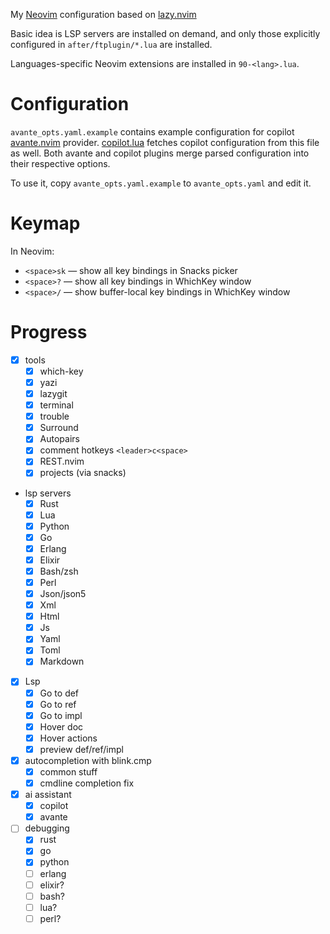 My [Neovim](https://neovim.io/) configuration based on [lazy.nvim](https://lazy.folke.io/)

Basic idea is LSP servers are installed on demand, and only those explicitly configured in `after/ftplugin/*.lua` are installed.

Languages-specific Neovim extensions are installed in `90-<lang>.lua`.

# Configuration

`avante_opts.yaml.example` contains example configuration for copilot [avante.nvim](https://github.com/yetone/avante.nvim) provider. [copilot.lua](zbirenbaum/copilot.lua) fetches copilot configuration from this file as well. Both avante and copilot plugins merge parsed configuration into their respective options.

To use it, copy `avante_opts.yaml.example` to `avante_opts.yaml` and edit it.

# Keymap

In Neovim:

  * `<space>sk` — show all key bindings in Snacks picker
  * `<space>?` — show all key bindings in WhichKey window
  * `<space>/` — show buffer-local key bindings in WhichKey window

# Progress

* [x] tools
	* [x] which-key
	* [x] yazi
	* [x] lazygit
	* [x] terminal
	* [x] trouble
	* [x] Surround
	* [x] Autopairs
	* [x] comment hotkeys `<leader>c<space>`
    * [x] REST.nvim
    * [x] projects (via snacks)
* lsp servers
	* [x] Rust
	* [x] Lua
	* [x] Python
	* [x] Go
	* [x] Erlang
	* [x] Elixir
	* [x] Bash/zsh
	* [x] Perl
	* [x] Json/json5
	* [x] Xml
	* [x] Html
	* [x] Js
	* [x] Yaml
	* [x] Toml
	* [x] Markdown
* [x] Lsp
	* [x] Go to def
	* [x] Go to ref
	* [x] Go to impl
	* [x] Hover doc
	* [x] Hover actions
	* [x] preview def/ref/impl
* [x] autocompletion with blink.cmp
	* [x] common stuff
    - [x] cmdline completion fix
* [x] ai assistant
	* [x] copilot
	* [x] avante
* [ ] debugging
	* [x] rust
	* [x] go
	* [x] python
	* [ ] erlang
	* [ ] elixir?
	* [ ] bash?
	* [ ] lua?
	* [ ] perl?
